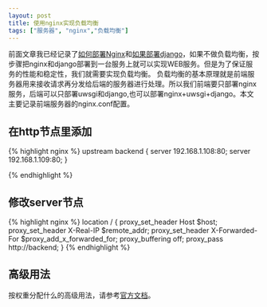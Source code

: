 ```yaml
---
layout: post
title: 使用nginx实现负载均衡
tags: ["服务器", "nginx","负载均衡"]
---
```


  前面文章我已经记录了<a href="http://www.zhuangyan.cn/2-centos6-nginx1.8/" target="_blank">如何部署Nginx</a>和<a href="http://www.zhuangyan.cn/3-centos6-nginx-uwsgi-django1.6/" target="_blank">如果部署django</a>，如果不做负载均衡，按步骤把nginx和django部署到一台服务上就可以实现WEB服务。但是为了保证服务的性能和稳定性，我们就需要实现负载均衡。
  负载均衡的基本原理就是前端服务器用来接收请求再分发给后端的服务器进行处理。所以我们前端要只部署nginx服务，后端可以只部署uwsgi和django,也可以部署nginx+uwsgi+django。本文主要记录前端服务器的nginx.conf配置。

## 在http节点里添加

{% highlight nginx %}
    upstream backend  {
            server  192.168.1.108:80;
            server  192.168.1.109:80;
        }

{% endhighlight %}

## 修改server节点

{% highlight nginx %}
    location / {
        proxy_set_header Host $host;
        proxy_set_header X-Real-IP $remote_addr;
        proxy_set_header X-Forwarded-For $proxy_add_x_forwarded_for;
        proxy_buffering off;
        proxy_pass http://backend;
    } 
{% endhighlight %}

## 高级用法
   
   按权重分配什么的高级用法，请参考<a href="http://nginx.org/en/docs/http/load_balancing.html" target="_blank">官方文档</a>。    


